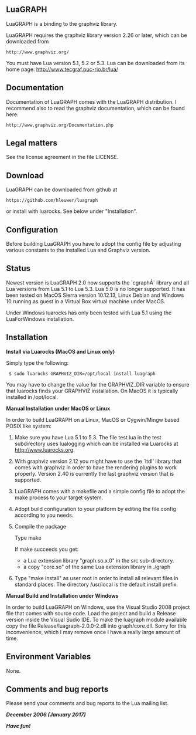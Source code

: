 LuaGRAPH
--------
  
  LuaGRAPH is a binding to the graphviz library.

  LuaGRAPH requires the graphviz library version 2.26 or later, which
  can be downloaded from 
	
	http://www.graphviz.org/


  You must have Lua version 5.1, 5.2 or 5.3. Lua can be downloaded 
  from its home page:
	  http://www.tecgraf.puc-rio.br/lua/

Documentation
-------------

  Documentation of LuaGRAPH comes with the LuaGRAPH distribution. I recommend also to
  read the graphviz documentation, which can be found here:

	http://www.graphviz.org/Documentation.php
	

Legal matters
-------------

  See the license agreement in the file LICENSE.

Download
--------
  LuaGRAPH can be downloaded from github at
	
	https://github.com/hleuwer/luagraph

  or install with luarocks. See below under "Installation".
  
Configuration
-------------

  Before building LuaGRAPH you have to adopt the config file by
  adjusting various constants to the installed Lua and Graphviz version.

Status
------
  Newest version is LuaGRAPH 2.0 now supports the `cgraphÂ´ library and all
  Lua versions from Lua 5.1 to Lua 5.3. Lua 5.0 is no longer supported.
  It has been tested on MacOS Sierra version 10.12.13, Linux Debian and
  Windows 10 running as guest in a Virtual Box virtual machine under MacOS.

  Under Windows luarocks has only been tested with Lua 5.1 using the
  LuaForWindows installation.
  
Installation
------------
  
**Install via Luarocks (MacOS and Linux only)**

  Simply type the following:

     $ sudo luarocks GRAPHVIZ_DIR=/opt/local install luagraph

  You may have to change the value for the GRAPHVIZ_DIR variable to ensure
  that luarocks finds your GRAPHVIZ installation. On MacOS it is typically
  installed in /opt/local.

**Manual Installation under MacOS or Linux**

  In order to build LuaGRAPH on a Linux, MacOS or Cygwin/Mingw based
  POSIX like system:

  1. Make sure you have Lua 5.1 to 5.3. 
     The file test.lua in the test subdirectory uses lualogging which 
     can be installed via Luarocks at http://www.luarocks.org.

  2. With graphviz version 2.12 you might have to use the `ltdl' library 
     that comes with graphviz in order to have the rendering plugins to 
     work properly. Version 2.40 is currently the last graphviz version
     that is supported.

  3. LuaGRAPH comes with a makefile and a simple config file to adopt
     the make process to your target system.

  4. Adopt build configuration to your platform by editing the file
     config according to you needs.

  5. Compile the package

     Type 
	make

     If make succeeds you get:

     * a Lua extension library "graph.so.x.0" in the src sub-directory.
     * a copy "core.so" of the same Lua extension library in ./graph

  6. Type "make install" as user root in order to install all relevant
     files in standard places. The directory /usr/local is the default
     install prefix.

**Manual Build and Installation under Windows**

  In order to build LuaGRAPH on Windows, use the Visual Studio 2008
  project file that comes with source code. Load the project and build
  a Release version inside the Visual Sudio IDE. To make the luagraph
  module available copy the file Release/luagraph-2.0.0-2.dll into
  graph/core.dll. Sorry for this inconvenience, which I may remove
  once I have a really large amount of time.

Environment Variables
---------------------

  None.


Comments and bug reports
------------------------

  Please send your comments and bug reports to the Lua mailing list.

***December 2006 (January 2017)***

***Have fun!***